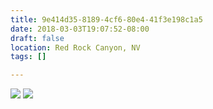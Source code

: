 ```yaml
---
title: 9e414d35-8189-4cf6-80e4-41f3e198c1a5
date: 2018-03-03T19:07:52-08:00
draft: false
location: Red Rock Canyon, NV
tags: []

---
```




![](https://d17enza3bfujl8.cloudfront.net/DSCF9368.jpg)
![](https://d17enza3bfujl8.cloudfront.net/DSCF9369.jpg)



